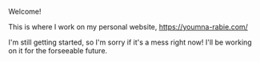 Welcome! 

This is where I work on my personal website, https://youmna-rabie.com/ 

I'm still getting started, so I'm sorry if it's a mess right now! I'll be working on it for the forseeable future. 
